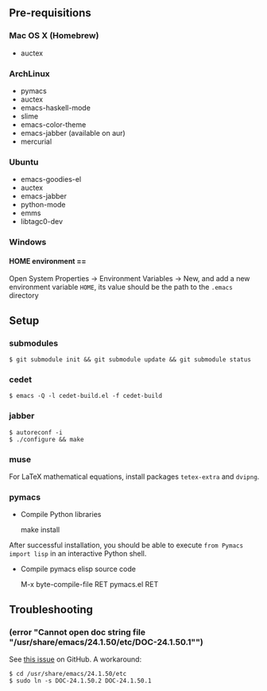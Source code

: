 ## Pre-requisitions

### Mac OS X (Homebrew)

- auctex

### ArchLinux

- pymacs
- auctex
- emacs-haskell-mode
- slime
- emacs-color-theme
- emacs-jabber (available on aur)
- mercurial

### Ubuntu

- emacs-goodies-el
- auctex
- emacs-jabber
- python-mode
- emms
- libtagc0-dev

### Windows

#### HOME environment ==
Open System Properties -> Environment Variables -> New, and add a new
environment variable `HOME`, its value should be the path to the
`.emacs` directory

## Setup

### submodules

    $ git submodule init && git submodule update && git submodule status

### cedet

    $ emacs -Q -l cedet-build.el -f cedet-build

### jabber

    $ autoreconf -i
    $ ./configure && make

### muse

For LaTeX mathematical equations, install packages `tetex-extra` and `dvipng`.

### pymacs
- Compile Python libraries

    make install

After successful installation, you should be able to execute `from Pymacs import lisp` in an interactive Python shell.

- Compile pymacs elisp source code

    M-x byte-compile-file RET pymacs.el RET

## Troubleshooting

### (error "Cannot open doc string file \"/usr/share/emacs/24.1.50/etc/DOC-24.1.50.1\"")

See [this issue](https://github.com/bbatsov/prelude/issues/155) on GitHub. A workaround:

```
$ cd /usr/share/emacs/24.1.50/etc
$ sudo ln -s DOC-24.1.50.2 DOC-24.1.50.1
```
